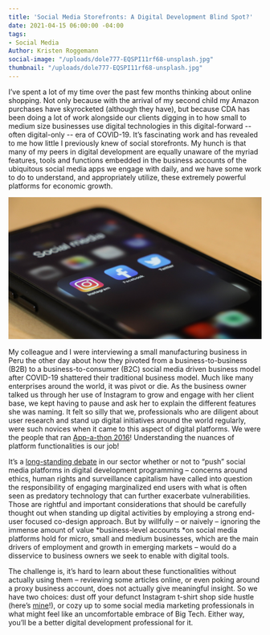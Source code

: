```yaml
---
title: 'Social Media Storefronts: A Digital Development Blind Spot?'
date: 2021-04-15 06:00:00 -04:00
tags:
- Social Media
Author: Kristen Roggemann
social-image: "/uploads/dole777-EQSPI11rf68-unsplash.jpg"
thumbnail: "/uploads/dole777-EQSPI11rf68-unsplash.jpg"
---
```


I’ve spent a lot of my time over the past few months thinking about online shopping. Not only because with the arrival of my second child my Amazon purchases have skyrocketed (although they have), but because CDA has been doing a lot of work alongside our clients digging in to how small to medium size businesses use digital technologies in this digital-forward -- often digital-only -- era of COVID-19. It’s fascinating work and has revealed to me how little I previously knew of social storefronts. My hunch is that many of my peers in digital development are equally unaware of the myriad features, tools and functions embedded in the business accounts of the ubiquitous social media apps we engage with daily, and we have some work to do to understand, and appropriately utilize, these extremely powerful platforms for economic growth.

<!--more-->

![dole777-EQSPI11rf68-unsplash.jpg](/uploads/dole777-EQSPI11rf68-unsplash.jpg)

My colleague and I were interviewing a small manufacturing business in Peru the other day about how they pivoted from a business-to-business (B2B) to a business-to-consumer (B2C) social media driven business model after COVID-19 shattered their traditional business model. Much like many enterprises around the world, it was pivot or die. As the business owner talked us through her use of Instagram to grow and engage with her client base, we kept having to pause and ask her to explain the different features she was naming. It felt so silly that we, professionals who are diligent about user research and stand up digital initiatives around the world regularly, were such novices when it came to this aspect of digital platforms. We were the people that ran [App-a-thon 2016](https://dai-global-digital.com/tags/?tag=appathon-2016)! Understanding the nuances of platform functionalities is our job!

It’s a [long-standing debate](https://www.ictworks.org/facebook-digital-development/#.YHCkg-hKhPY) in our sector whether or not to “push” social media platforms in digital development programming – concerns around ethics, human rights and surveillance capitalism have called into question the responsibility of engaging marginalized end users with what is often seen as predatory technology that can further exacerbate vulnerabilities. Those are rightful and important considerations that should be carefully thought out when standing up digital activities by employing a strong end-user focused co-design approach. But by willfully – or naively – ignoring the immense amount of value *business-level accounts *on social media platforms hold for micro, small and medium businesses, which are the main drivers of employment and growth in emerging markets – would do a disservice to business owners we seek to enable with digital tools.

The challenge is, it’s hard to learn about these functionalities without actually using them – reviewing some articles online, or even poking around a proxy business account, does not actually give meaningful insight. So we have two choices: dust off your defunct Instagram t-shirt shop side hustle (here’s [mine](https://www.instagram.com/momtouragewear/?hl=en)!), or cozy up to some social media marketing professionals in what might feel like an uncomfortable embrace of Big Tech. Either way, you’ll be a better digital development professional for it.